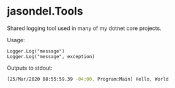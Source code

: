 # jasondel.Tools

Shared logging tool used in many of my dotnet core projects.

Usage: 
~~~ 
Logger.Log("message") 
Logger.Log("message", exception) 

~~~

Outputs to stdout:
~~~bash
[25/Mar/2020 08:55:59.39 -04:00, Program:Main] Hello, World
~~~
